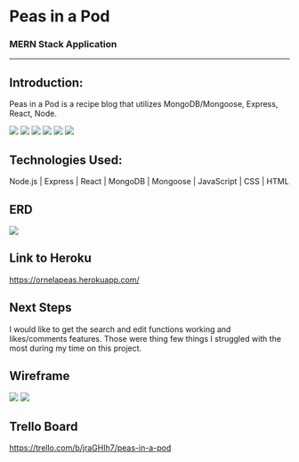 # Peas in a Pod
### MERN Stack Application
---
## Introduction:

Peas in a Pod is a recipe blog that utilizes MongoDB/Mongoose, Express, React, Node.

<img src="https://i.imgur.com/CBWMc5w.png">
<img src="https://i.imgur.com/PbqdIXL.png">
<img src="https://i.imgur.com/BRVzuWb.png">
<img src="https://i.imgur.com/GvwjTpA.png">
<img src="https://i.imgur.com/S0mYplD.png">
<img src="https://i.imgur.com/TjCKSqr.png">

## Technologies Used:

Node.js | Express | React | MongoDB | Mongoose | JavaScript | CSS | HTML

## ERD

<img src="https://i.imgur.com/xCwZhgn.png">

## Link to Heroku

https://ornelapeas.herokuapp.com/

## Next Steps

I would like to get the search and edit functions working and likes/comments features. Those were thing few things I struggled with the most during my time on this project.

## Wireframe

<img src="https://i.imgur.com/8PPkS5X.png"> <img src="https://i.imgur.com/7mB9yGn.png">

## Trello Board

https://trello.com/b/jraGHIh7/peas-in-a-pod